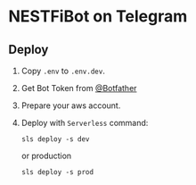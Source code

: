 # NESTFiBot on Telegram

## Deploy

1. Copy `.env` to `.env.dev`.
2. Get Bot Token from [@Botfather](https://t.me/botfather)
3. Prepare your aws account.
4. Deploy with `Serverless` command:

    ```shell
    sls deploy -s dev
    ```
    
    or production
    
    ```shell
    sls deploy -s prod
    ```
